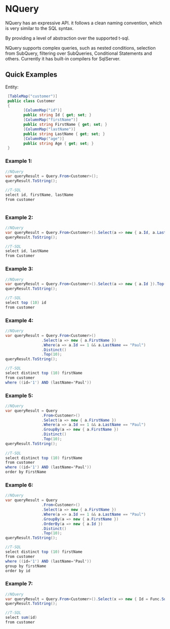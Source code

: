 # NQuery

NQuery has an expressive API. it follows a clean naming convention, which is very similar to the SQL syntax.

By providing a level of abstraction over the supported t-sql.

NQuery supports complex queries, such as nested conditions, selection from SubQuery, filtering over SubQueries, Conditional Statements and others. Currently it has built-in compilers for SqlServer.


## Quick Examples

Entity:
```cs
 [TableMap("customer")]
 public class Customer
 {
        [ColumnMap("id")]
        public string Id { get; set; }
        [ColumnMap("firstName")]
        public string FirstName { get; set; }
        [ColumnMap("lastName")]
        public string LastName { get; set; }
        [ColumnMap("age")]
        public string Age { get; set; }
 }

```
### Example 1:


```cs
//NQuery
var queryResult = Query.From<Customer>();
queryResult.ToString();

//T-SQL
select id, firstName, lastName
from customer
 
```
### Example 2:

```cs
//NQuery
var queryResult = Query.From<Customer>().Select(a => new { a.Id, a.LastName });
queryResult.ToString();

//T-SQL
select id, lastName
from Customer
 ```
### Example 3:

```cs
//NQuery
var queryResult = Query.From<Customer>().Select(a => new { a.Id }).Top(10);
queryResult.ToString();

//T-SQL
select top (10) id
from customer
```

### Example 4:

```cs
//NQuery
var queryResult = Query.From<Customer>()
                .Select(a => new { a.FirstName })
                .Where(a => a.Id == 1 && a.LastName == "Paul")
                .Distinct()
                .Top(10);
queryResult.ToString();

//T-SQL
select distinct top (10) firstName
from customer
where ((id='1') AND (lastName='Paul'))
 ```
  
### Example 5:

```cs
//NQuery
var queryResult = Query
                .From<Customer>()
                .Select(a => new { a.FirstName })
                .Where(a => a.Id == 1 && a.LastName == "Paul")
                .GroupBy(a => new { a.FirstName })
                .Distinct()
                .Top(10);
queryResult.ToString();
                
//T-SQL                
select distinct top (10) firstName
from customer
where ((id='1') AND (lastName='Paul'))
order by FirstName
```

### Example 6:

```cs
//NQuery
var queryResult = Query
                .From<Customer>()
                .Select(a => new { a.FirstName })
                .Where(a => a.Id == 1 && a.LastName == "Paul")
                .GroupBy(a => new { a.FirstName })
                .OrderBy(a => new { a.Id })
                .Distinct()
                .Top(10);
queryResult.ToString();               

//T-SQL
select distinct top (10) firstName
from customer
where ((id='1') AND (lastName='Paul'))
group by firstName
order by id


```
### Example 7:

```cs
//NQuery
var queryResult = Query.From<Customer>().Select(x => new { Id = Func.Sum(x.Id) });
queryResult.ToString();                

//T-SQL
select sum(id)
from customer
```
